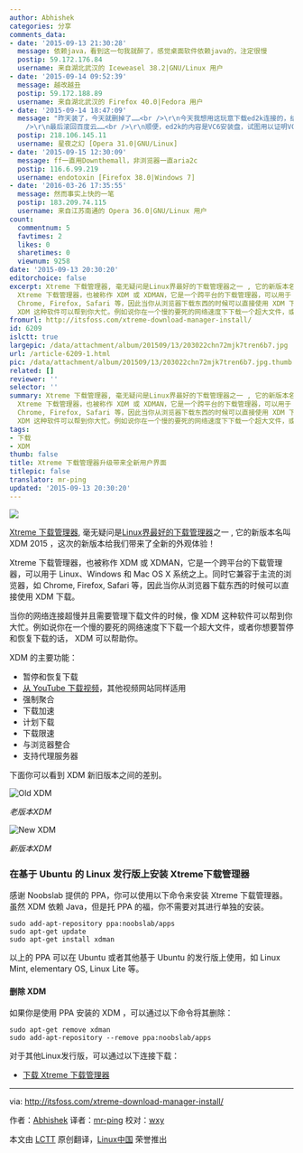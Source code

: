 ```yaml
---
author: Abhishek
categories: 分享
comments_data:
- date: '2015-09-13 21:30:28'
  message: 依赖java，看到这一句我就醉了，感觉桌面软件依赖java的，注定很慢
  postip: 59.172.176.84
  username: 来自湖北武汉的 Iceweasel 38.2|GNU/Linux 用户
- date: '2015-09-14 09:52:39'
  message: 越改越丑
  postip: 59.172.188.89
  username: 来自湖北武汉的 Firefox 40.0|Fedora 用户
- date: '2015-09-14 18:47:09'
  message: "昨天装了，今天就删掉了……<br />\r\n今天我想用这玩意下载ed2k连接的，结果等了半天没有任何进度，看了一下详情发现这下载器蠢萌蠢萌的，直接把ed2k前缀前面再加一个http前缀就开始试图下载了……<br
    />\r\n最后滚回百度云……<br />\r\n顺便，ed2k的内容是VC6安装盘，试图用以证明VC6是世界上最好的编译器，用起来崩溃出错的人都是因为没有配套用Win98，国内VC6可以用半个世纪！"
  postip: 218.106.145.11
  username: 星夜之幻 [Opera 31.0|GNU/Linux]
- date: '2015-09-15 12:30:09'
  message: ff一直用Downthemall，非浏览器一直aria2c
  postip: 116.6.99.219
  username: endotoxin [Firefox 38.0|Windows 7]
- date: '2016-03-26 17:35:55'
  message: 然而事实上快的一笔
  postip: 183.209.74.115
  username: 来自江苏南通的 Opera 36.0|GNU/Linux 用户
count:
  commentnum: 5
  favtimes: 2
  likes: 0
  sharetimes: 0
  viewnum: 9258
date: '2015-09-13 20:30:20'
editorchoice: false
excerpt: Xtreme 下载管理器, 毫无疑问是Linux界最好的下载管理器之一 , 它的新版本名叫 XDM 2015 ，这次的新版本给我们带来了全新的外观体验！
  Xtreme 下载管理器，也被称作 XDM 或 XDMAN，它是一个跨平台的下载管理器，可以用于 Linux、Windows 和 Mac OS X 系统之上。同时它兼容于主流的浏览器，如
  Chrome, Firefox, Safari 等，因此当你从浏览器下载东西的时候可以直接使用 XDM 下载。 当你的网络连接超慢并且需要管理下载文件的时候，像
  XDM 这种软件可以帮到你大忙。例如说你在一个慢的要死的网络速度下下载一个超大文件，或者你想要暂停和恢
fromurl: http://itsfoss.com/xtreme-download-manager-install/
id: 6209
islctt: true
largepic: /data/attachment/album/201509/13/203022chn72mjk7tren6b7.jpg
url: /article-6209-1.html
pic: /data/attachment/album/201509/13/203022chn72mjk7tren6b7.jpg.thumb.jpg
related: []
reviewer: ''
selector: ''
summary: Xtreme 下载管理器, 毫无疑问是Linux界最好的下载管理器之一 , 它的新版本名叫 XDM 2015 ，这次的新版本给我们带来了全新的外观体验！
  Xtreme 下载管理器，也被称作 XDM 或 XDMAN，它是一个跨平台的下载管理器，可以用于 Linux、Windows 和 Mac OS X 系统之上。同时它兼容于主流的浏览器，如
  Chrome, Firefox, Safari 等，因此当你从浏览器下载东西的时候可以直接使用 XDM 下载。 当你的网络连接超慢并且需要管理下载文件的时候，像
  XDM 这种软件可以帮到你大忙。例如说你在一个慢的要死的网络速度下下载一个超大文件，或者你想要暂停和恢
tags:
- 下载
- XDM
thumb: false
title: Xtreme 下载管理器升级带来全新用户界面
titlepic: false
translator: mr-ping
updated: '2015-09-13 20:30:20'
---
```


![](/data/attachment/album/201509/13/203022chn72mjk7tren6b7.jpg)


[Xtreme 下载管理器](http://xdman.sourceforge.net/), 毫无疑问是[Linux界最好的下载管理器](http://itsfoss.com/4-best-download-managers-for-linux/)之一 , 它的新版本名叫 XDM 2015 ，这次的新版本给我们带来了全新的外观体验！


Xtreme 下载管理器，也被称作 XDM 或 XDMAN，它是一个跨平台的下载管理器，可以用于 Linux、Windows 和 Mac OS X 系统之上。同时它兼容于主流的浏览器，如 Chrome, Firefox, Safari 等，因此当你从浏览器下载东西的时候可以直接使用 XDM 下载。


当你的网络连接超慢并且需要管理下载文件的时候，像 XDM 这种软件可以帮到你大忙。例如说你在一个慢的要死的网络速度下下载一个超大文件，或者你想要暂停和恢复下载的话， XDM 可以帮助你。


XDM 的主要功能：


* 暂停和恢复下载
* [从 YouTube 下载视频](http://itsfoss.com/download-youtube-videos-ubuntu/)，其他视频网站同样适用
* 强制聚合
* 下载加速
* 计划下载
* 下载限速
* 与浏览器整合
* 支持代理服务器


下面你可以看到 XDM 新旧版本之间的差别。


![Old XDM](/data/attachment/album/201509/13/203023mpzwon433npodfqg.jpg)


*老版本XDM*


![New XDM](/data/attachment/album/201509/13/203023oevcg1qzp30vcvcq.png)


*新版本XDM*


### 在基于 Ubuntu 的 Linux 发行版上安装 Xtreme下载管理器


感谢 Noobslab 提供的 PPA，你可以使用以下命令来安装 Xtreme 下载管理器。虽然 XDM 依赖 Java，但是托 PPA 的福，你不需要对其进行单独的安装。



```
sudo add-apt-repository ppa:noobslab/apps
sudo apt-get update
sudo apt-get install xdman

```

以上的 PPA 可以在 Ubuntu 或者其他基于 Ubuntu 的发行版上使用，如 Linux Mint, elementary OS, Linux Lite 等。


#### 删除 XDM


如果你是使用 PPA 安装的 XDM ，可以通过以下命令将其删除：



```
sudo apt-get remove xdman
sudo add-apt-repository --remove ppa:noobslab/apps

```

对于其他Linux发行版，可以通过以下连接下载：


* [下载 Xtreme 下载管理器](http://xdman.sourceforge.net/download.html)




---


via: <http://itsfoss.com/xtreme-download-manager-install/>


作者：[Abhishek](http://itsfoss.com/author/abhishek/) 译者：[mr-ping](https://github.com/mr-ping) 校对：[wxy](https://github.com/wxy)


本文由 [LCTT](https://github.com/LCTT/TranslateProject) 原创翻译，[Linux中国](https://linux.cn/) 荣誉推出